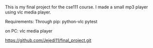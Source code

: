 This is my final project for the cse111 course. I made a small mp3 player using vlc media player.

Requirements:
Through pip:
  python-vlc
  pytest

on PC:
  vlc media player

https://github.com/Jejedi11/final_project.git

